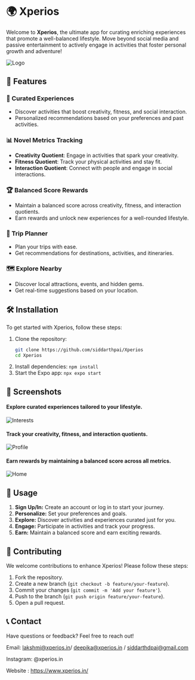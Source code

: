 # 🌍 Xperios

Welcome to **Xperios**, the ultimate app for curating enriching experiences that promote a well-balanced lifestyle. Move beyond social media and passive entertainment to actively engage in activities that foster personal growth and adventure!

![Logo](assets/ss0.png)

## 📲 Features

### 🌟 Curated Experiences

- Discover activities that boost creativity, fitness, and social interaction.
- Personalized recommendations based on your preferences and past activities.

### 📊 Novel Metrics Tracking

- **Creativity Quotient**: Engage in activities that spark your creativity.
- **Fitness Quotient**: Track your physical activities and stay fit.
- **Interaction Quotient**: Connect with people and engage in social interactions.

### 🏆 Balanced Score Rewards

- Maintain a balanced score across creativity, fitness, and interaction quotients.
- Earn rewards and unlock new experiences for a well-rounded lifestyle.

### 📅 Trip Planner

- Plan your trips with ease.
- Get recommendations for destinations, activities, and itineraries.

### 🗺️ Explore Nearby

- Discover local attractions, events, and hidden gems.
- Get real-time suggestions based on your location.

## 🛠️ Installation

To get started with Xperios, follow these steps:

1. Clone the repository:
   ```bash
   git clone https://github.com/siddarthpai/Xperios
   cd Xperios
   ```
2. Install dependencies:
   `npm install`
3. Start the Expo app:
   `npx expo start`

## 🎨 Screenshots

#### Explore curated experiences tailored to your lifestyle.

![Interests](assets/ss1.png)

#### Track your creativity, fitness, and interaction quotients.

![Profile](assets/ss2.png)

#### Earn rewards by maintaining a balanced score across all metrics.

![Home](assets/ss3.png)

## 🚀 Usage

1. **Sign Up/In:** Create an account or log in to start your journey.
2. **Personalize:** Set your preferences and goals.
3. **Explore:** Discover activities and experiences curated just for you.
4. **Engage:** Participate in activities and track your progress.
5. **Earn:** Maintain a balanced score and earn exciting rewards.

## 🤝 Contributing

We welcome contributions to enhance Xperios! Please follow these steps:

1. Fork the repository.
2. Create a new branch (`git checkout -b feature/your-feature`).
3. Commit your changes (`git commit -m 'Add your feature'`).
4. Push to the branch (`git push origin feature/your-feature`).
5. Open a pull request.

## 📞 Contact

Have questions or feedback? Feel free to reach out!

Email: lakshmi@xperios.in/ deepika@xperios.in / siddarthdpai@gmail.com

Instagram: @xperios.in

Website : https://www.xperios.in/
